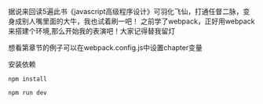据说来回读5遍此书《javascript高级程序设计》可羽化飞仙，打通任督二脉，变身成别人嘴里面的大牛，我也试着刷一吧！
之前学了webpack，正好用webpack来搭建个环境,那么开始我的表演吧！大家记得替我留灯

想看第章节的例子可以在webpack.config.js中设置chapter变量


安装依赖
```
npm install
```

```
npm run dev
```

